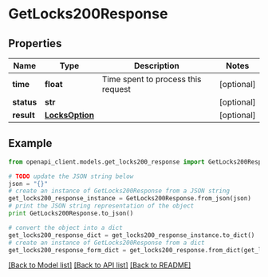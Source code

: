# GetLocks200Response


## Properties
Name | Type | Description | Notes
------------ | ------------- | ------------- | -------------
**time** | **float** | Time spent to process this request | [optional] 
**status** | **str** |  | [optional] 
**result** | [**LocksOption**](LocksOption.md) |  | [optional] 

## Example

```python
from openapi_client.models.get_locks200_response import GetLocks200Response

# TODO update the JSON string below
json = "{}"
# create an instance of GetLocks200Response from a JSON string
get_locks200_response_instance = GetLocks200Response.from_json(json)
# print the JSON string representation of the object
print GetLocks200Response.to_json()

# convert the object into a dict
get_locks200_response_dict = get_locks200_response_instance.to_dict()
# create an instance of GetLocks200Response from a dict
get_locks200_response_form_dict = get_locks200_response.from_dict(get_locks200_response_dict)
```
[[Back to Model list]](../README.md#documentation-for-models) [[Back to API list]](../README.md#documentation-for-api-endpoints) [[Back to README]](../README.md)


